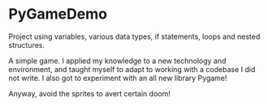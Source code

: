 # PyGameDemo

Project using variables, various data types, if statements, loops and nested structures.

A simple game. I applied my knowledge to a new technology and environment, and taught myself to adapt to working with a codebase I did not write. I also got to experiment with an all new library Pygame!

Anyway, avoid the sprites to avert certain doom!

